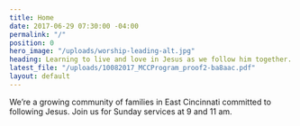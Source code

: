 ```yaml
---
title: Home
date: 2017-06-29 07:30:00 -04:00
permalink: "/"
position: 0
hero_image: "/uploads/worship-leading-alt.jpg"
heading: Learning to live and love in Jesus as we follow him together.
latest_file: "/uploads/10082017_MCCProgram_proof2-ba8aac.pdf"
layout: default
---
```


We’re a growing community of families in East Cincinnati committed to following Jesus. Join us for Sunday services at 9 and 11 am.
